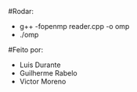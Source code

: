  #Rodar:
  - g++ -fopenmp reader.cpp -o omp
  - ./omp
 
  #Feito por:
  - Luis Durante
  - Guilherme Rabelo
  - Victor Moreno
